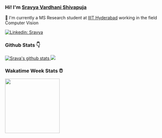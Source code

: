 

### Hi! I'm [Sravya Vardhani Shivapuja](https://github.com/svshivapuja) 

:bust_in_silhouette: I'm currently a MS Research student at [IIIT Hyderabad](https://www.iiit.ac.in) working in the field Computer Vision

[![Linkedin: Sravya](https://img.shields.io/badge/LinkedIn-Sravya%20vardhani-blue?style=flat-square&logo=Linkedin&logoColor=white&link=https://www.linkedin.com/in/svshivapuja/)](https://www.linkedin.com/in/svshivapuja/)

### Github Stats :point_down:

<a href="https://github.com/anuraghazra/github-readme-stats">
  <img src="https://github-readme-stats.vercel.app/api?username=svshivapuja&show_icons=true&theme=dracula&include_all_commits=true&count_private=true" alt="Srava's github stats"/>
  <img src="https://github-readme-stats-eight-theta.vercel.app/api/top-langs/?username=svshivapuja&theme=dracula" />
</a>

### Wakatime Week Stats :alarm_clock:

 <a href="https://github.com/anuraghazra/github-readme-stats">
    <img height="180em" src="https://github-readme-stats.vercel.app/api/wakatime?username=svshivapuja&theme=dracula"/>
</a>

